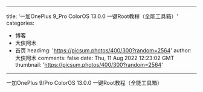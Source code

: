 
---
title: '一加OnePlus 9_Pro ColorOS 13.0.0 一键Root教程（全能工具箱）'
categories: 
 - 博客
 - 大侠阿木
 - 首页
headimg: 'https://picsum.photos/400/300?random=2564'
author: 大侠阿木
comments: false
date: Thu, 11 Aug 2022 12:23:02 GMT
thumbnail: 'https://picsum.photos/400/300?random=2564'
---

<div>   
一加OnePlus 9/Pro ColorOS 13.0.0 一键Root教程（全能工具箱）  
</div>
            